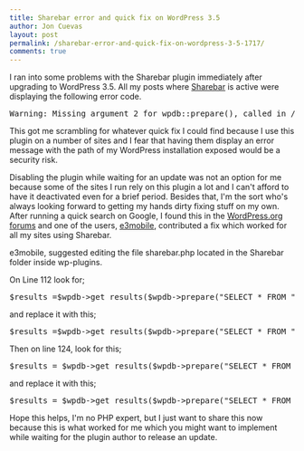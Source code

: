 ```yaml
---
title: Sharebar error and quick fix on WordPress 3.5
author: Jon Cuevas
layout: post
permalink: /sharebar-error-and-quick-fix-on-wordpress-3-5-1717/
comments: true
---
```

I ran into some problems with the Sharebar plugin immediately after upgrading to WordPress 3.5. All my posts where [Sharebar][1] is active were displaying the following error code.

<pre class="brush: php; title: ; notranslate" title="">Warning: Missing argument 2 for wpdb::prepare(), called in /&lt;path&gt;/wp-content/plugins/sharebar/sharebar.php on line 112 and defined in /&lt;path&gt;/wp-includes/wp-db.php on line 990
</pre>

<div class="alignleft">
</div>

This got me scrambling for whatever quick fix I could find because I use this plugin on a number of sites and I fear that having them display an error message with the path of my WordPress installation exposed would be a security risk.

Disabling the plugin while waiting for an update was not an option for me because some of the sites I run rely on this plugin a lot and I can't afford to have it deactivated even for a brief period. Besides that, I'm the sort who's always looking forward to getting my hands dirty fixing stuff on my own. After running a quick search on Google, I found this in the [WordPress.org forums][2] and one of the users, [e3mobile][3], contributed a fix which worked for all my sites using Sharebar.

e3mobile, suggested editing the file sharebar.php located in the Sharebar folder inside wp-plugins.

On Line 112 look for;[  
][2]

<pre class="brush: php; first-line: 112; title: ; notranslate" title="">$results =$wpdb-&gt;get_results($wpdb-&gt;prepare("SELECT * FROM ".$wpdb-&gt;prefix."sharebar WHERE enabled=1 ORDER BY position, id ASC")); $str .= "\n";&lt;/a&gt;
</pre>

and replace it with this;

<pre class="brush: php; first-line: 112; title: ; notranslate" title="">$results =$wpdb-&gt;get_results($wpdb-&gt;prepare("SELECT * FROM ".$wpdb-&gt;prefix."sharebar WHERE enabled=1 ORDER BY position, id ASC", null)); $str .= "\n";
</pre>

Then on line 124, look for this;

<pre class="brush: php; first-line: 124; title: ; notranslate" title="">$results = $wpdb-&gt;get_results($wpdb-&gt;prepare("SELECT * FROM ".$wpdb-&gt;prefix."sharebar WHERE enabled=1 ORDER BY position, id ASC")); $str .= "\n";
</pre>

and replace it with this;

<pre class="brush: php; first-line: 124; title: ; notranslate" title="">$results = $wpdb-&gt;get_results($wpdb-&gt;prepare("SELECT * FROM ".$wpdb-&gt;prefix."sharebar WHERE enabled=1 ORDER BY position, id ASC", null)); $str .= "\n";
</pre>

Hope this helps, I'm no PHP expert, but I just want to share this now because this is what worked for me which you might want to implement while waiting for the plugin author to release an update.

 [1]: http://devgrow.com/sharebar-wordpress-plugin/
 [2]: http://wordpress.org/support/topic/error-with-wordpress-35
 [3]: http://wordpress.org/support/profile/e3mobile